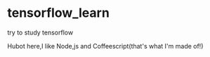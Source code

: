 # tensorflow_learn
try to study tensorflow

Hubot here,I like Node,js and Coffeescript(that's what I'm made of!)
